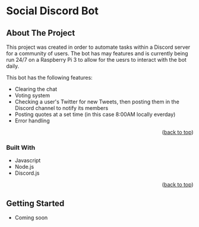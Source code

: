 # Social Discord Bot

<!-- ABOUT THE PROJECT -->
## About The Project

This project was created in order to automate tasks within a Discord server for a community of users. The bot has may features and is currently being run 24/7 on a Raspberry Pi 3 to allow for the uesrs to interact with the bot daily.

This bot has the following features:
* Clearing the chat
* Voting system
* Checking a user's Twitter for new Tweets, then posting them in the Discord channel to notify its members
* Posting quotes at a set time (in this case 8:00AM locally everday)
* Error handling

<p align="right">(<a href="#readme-top">back to top</a>)</p>



### Built With

* Javascript
* Node.js
* Discord.js

<p align="right">(<a href="#readme-top">back to top</a>)</p>



<!-- GETTING STARTED -->
## Getting Started

* Coming soon
